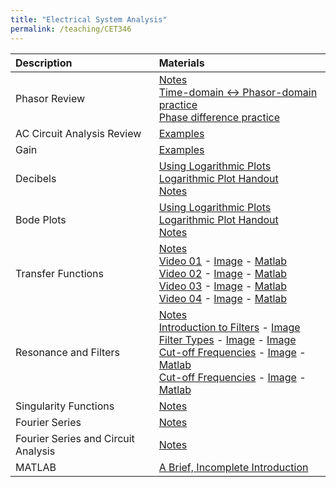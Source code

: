 ```yaml
---
title: "Electrical System Analysis"
permalink: /teaching/CET346
---
```


| Description                       | Materials                                        | 
| :--------------------             | :-----------------------                         |
| Phasor Review       | [Notes](/files/BookPages_Chapter03.pdf)<br>[Time-domain <-> Phasor-domain practice](/files/CET346TimeToPhasor.m)<br>[Phase difference practice](/files/CET346PhaseDifference.m) |
| AC Circuit Analysis Review       | [Examples](/files/BookPages_Chapter04.pdf) |
| Gain       | [Examples](/files/BookPages_Chapter06.pdf) |
| Decibels       | [Using Logarithmic Plots](/files/CET346LogScaleSlides.pdf)<br>[Logarithmic Plot Handout](/files/LogScaleHandout.pdf)<br>[Notes](/files/BookPages_Chapter08.pdf) |
| Bode Plots       | [Using Logarithmic Plots](/files/CET346LogScaleSlides.pdf)<br>[Logarithmic Plot Handout](/files/LogScaleHandout.pdf)<br>[Notes](/files/BookPages_Chapter09.pdf) |
| Transfer Functions       | [Notes](/files/BookPages_Chapter10.pdf) <br> [Video 01](https://youtu.be/8Lx0Ov_kaOY) - [Image](/files/CET346/TF01.png) - [Matlab](/files/CET346/CET346_TF01.m) <br> [Video 02](https://youtu.be/DVmzAq3DHrA) - [Image](/files/CET346/TF02.png) - [Matlab](/files/CET346/CET346_TF02.m) <br> [Video 03](https://youtu.be/725d-KC00Oc) - [Image](/files/CET346/TF03.png) - [Matlab](/files/CET346/CET346_TF03.m) <br> [Video 04](https://youtu.be/ElcsIRa50Mo) - [Image](/files/CET346/TF04.png) - [Matlab](/files/CET346/CET346_TF04.m)|
| Resonance and Filters       | [Notes](/files/BookPages_Chapter11.pdf) <br> [Introduction to Filters](https://youtu.be/0Ef1EeSOTew) - [Image](/files/CET346/Filters00.png) <br> [Filter Types](https://youtu.be/0-0K5I-Jgos) - [Image](/files/CET346/Filters01a.png) - [Image](/files/CET346/Filters01b.png) <br> [Cut-off Frequencies](https://youtu.be/_XIvkeAQh_Y) - [Image](/files/CET346/Filters02.png) - [Matlab](/files/CET346/CET346_Filters02.m) <br> [Cut-off Frequencies](https://youtu.be/u_qbVt8GdjM) - [Image](/files/CET346/Resonance03.png) - [Matlab](/files/CET346/CET346_Resonance.m)|
|  Singularity Functions       | [Notes](/files/BookPages_Chapter12.pdf) |
|  Fourier Series       | [Notes](/files/BookPages_Chapter13.pdf) |
|  Fourier Series and Circuit Analysis       | [Notes](/files/BookPages_Chapter14.pdf) |
|  MATLAB       | [A Brief, Incomplete Introduction](/files/BookPages_Chapter02.pdf) |
